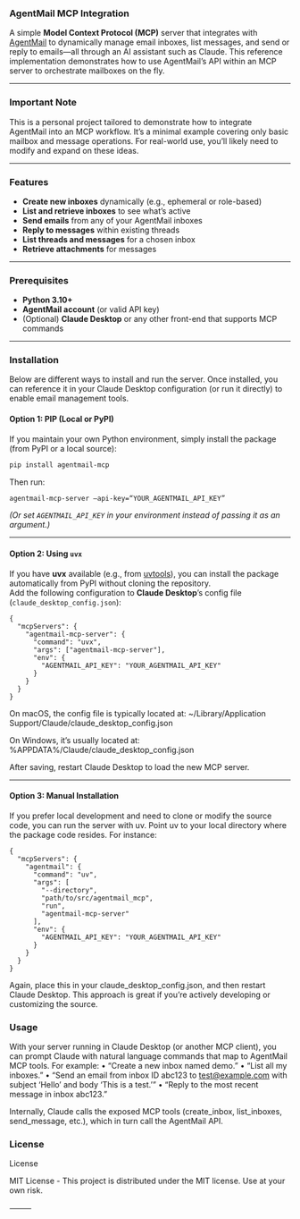 ### AgentMail MCP Integration

A simple **Model Context Protocol (MCP)** server that integrates with [AgentMail](https://agentmail.to) to dynamically manage email inboxes, list messages, and send or reply to emails—all through an AI assistant such as Claude. This reference implementation demonstrates how to use AgentMail’s API within an MCP server to orchestrate mailboxes on the fly.

---

### Important Note

This is a personal project tailored to demonstrate how to integrate AgentMail into an MCP workflow. It’s a minimal example covering only basic mailbox and message operations. For real-world use, you’ll likely need to modify and expand on these ideas.

---

### Features

- **Create new inboxes** dynamically (e.g., ephemeral or role-based)
- **List and retrieve inboxes** to see what’s active
- **Send emails** from any of your AgentMail inboxes
- **Reply to messages** within existing threads
- **List threads and messages** for a chosen inbox
- **Retrieve attachments** for messages

---

### Prerequisites

- **Python 3.10+**
- **AgentMail account** (or valid API key)
- (Optional) **Claude Desktop** or any other front-end that supports MCP commands

---

### Installation

Below are different ways to install and run the server. Once installed, you can reference it in your Claude Desktop configuration (or run it directly) to enable email management tools.

#### Option 1: PIP (Local or PyPI)

If you maintain your own Python environment, simply install the package (from PyPI or a local source):

```bash
pip install agentmail-mcp
```

Then run:

```bash
agentmail-mcp-server –api-key=“YOUR_AGENTMAIL_API_KEY”
```

_(Or set `AGENTMAIL_API_KEY` in your environment instead of passing it as an argument.)_

---

#### Option 2: Using `uvx`

If you have **uvx** available (e.g., from [uvtools](https://github.com/uvtools)), you can install the package automatically from PyPI without cloning the repository.  
Add the following configuration to **Claude Desktop**’s config file (`claude_desktop_config.json`):

```jsonc
{
  "mcpServers": {
    "agentmail-mcp-server": {
      "command": "uvx",
      "args": ["agentmail-mcp-server"],
      "env": {
        "AGENTMAIL_API_KEY": "YOUR_AGENTMAIL_API_KEY"
      }
    }
  }
}
```

On macOS, the config file is typically located at:
~/Library/Application Support/Claude/claude_desktop_config.json

On Windows, it’s usually located at:
%APPDATA%/Claude/claude_desktop_config.json

After saving, restart Claude Desktop to load the new MCP server.

---

#### Option 3: Manual Installation

If you prefer local development and need to clone or modify the source code, you can run the server with uv. Point uv to your local directory where the package code resides. For instance:

```jsonc
{
  "mcpServers": {
    "agentmail": {
      "command": "uv",
      "args": [
        "--directory",
        "path/to/src/agentmail_mcp",
        "run",
        "agentmail-mcp-server"
      ],
      "env": {
        "AGENTMAIL_API_KEY": "YOUR_AGENTMAIL_API_KEY"
      }
    }
  }
}
```

Again, place this in your claude_desktop_config.json, and then restart Claude Desktop. This approach is great if you’re actively developing or customizing the source.

### Usage

With your server running in Claude Desktop (or another MCP client), you can prompt Claude with natural language commands that map to AgentMail MCP tools. For example:
• “Create a new inbox named demo.”
• “List all my inboxes.”
• “Send an email from inbox ID abc123 to test@example.com with subject ‘Hello’ and body ‘This is a test.’”
• “Reply to the most recent message in inbox abc123.”

Internally, Claude calls the exposed MCP tools (create_inbox, list_inboxes, send_message, etc.), which in turn call the AgentMail API.

### License

License

MIT License - This project is distributed under the MIT license. Use at your own risk.

⸻
